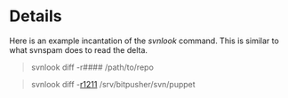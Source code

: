 # Details #
Here is an example incantation of the _svnlook_ command. This is similar to what svnspam does to read the delta.
> svnlook diff -r#### /path/to/repo

> svnlook diff -[r1211](https://code.google.com/p/svnspam/source/detail?r=1211) /srv/bitpusher/svn/puppet